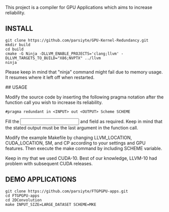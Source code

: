 
This project is a compiler for GPU Applications which aims to increase reliability.

## INSTALL
```
git clone https://github.com/parsiyte/GPU-Kernel-Redundancy.git
mkdir build
cd build
cmake -G Ninja -DLLVM_ENABLE_PROJECTS='clang;llvm' -DLLVM_TARGETS_TO_BUILD="X86;NVPTX" ../llvm
ninja
```
Please keep in mind that "ninja" command might fail due to memory usage. It resumes where it left off when restarted.

## USAGE

Modify the source code by inserting the following pragma notation after the function call you wish to increase its reliability.

``#pragma redundant in <INPUT> out <OUTPUT> Scheme SCHEME``

Fill the <INPUT> and <OUTPUT> field as required. Keep in mind that the stated output must be the last argument in the function call.

Modify the example Makefile by changing LLVM_LOCATION, CUDA_LOCATION, SM, and CP according to your settings and GPU features.
Then execute the make command by including SCHEME variable.

Keep in my that we used CUDA-10. Best of our knowledge, LLVM-10 had problem with subsequent CUDA releases.

## DEMO APPLICATIONS

```
git clone https://github.com/parsiyte/FTGPGPU-apps.git
cd FTGPGPU-apps
cd 2DConvolution
make INPUT_SIZE=LARGE_DATASET SCHEME=MKE
```
